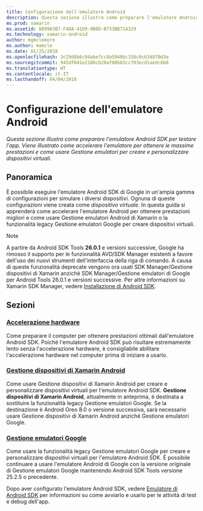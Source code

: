```yaml
---
title: Configurazione dell'emulatore Android
description: Questa sezione illustra come preparare l'emulatore Android SDK per testare l'app. Viene illustrato come accelerare l'emulatore per ottenere le massime prestazioni e come usare Gestione emulatori per creare e personalizzare dispositivi virtuali.
ms.prod: xamarin
ms.assetid: 889963B7-F4DA-41D9-9B8D-B733BB71A329
ms.technology: xamarin-android
author: mgmclemore
ms.author: mamcle
ms.date: 01/25/2018
ms.openlocfilehash: 3c29d6b6c94abe7cc8a59486c338c0c634870d3e
ms.sourcegitcommit: 945df041e2180cb20af08b83cc703ecd1aedc6b0
ms.translationtype: HT
ms.contentlocale: it-IT
ms.lasthandoff: 04/04/2018
---
```

# <a name="android-emulator-setup"></a>Configurazione dell'emulatore Android

_Questa sezione illustra come preparare l'emulatore Android SDK per testare l'app. Viene illustrato come accelerare l'emulatore per ottenere le massime prestazioni e come usare Gestione emulatori per creare e personalizzare dispositivi virtuali._


## <a name="overview"></a>Panoramica

È possibile eseguire l'emulatore Android SDK di Google in un'ampia gamma di configurazioni per simulare i diversi dispositivi. Ognuna di queste configurazioni viene creata come _dispositivo virtuale_. In questa guida si apprenderà come accelerare l'emulatore Android per ottenere prestazioni migliori e come usare Gestione emulatori Android di Xamarin o la funzionalità legacy Gestione emulatori Google per creare dispositivi virtuali.


> [!NOTE]
> A partire da Android SDK Tools **26.0.1** e versioni successive, Google ha rimosso il supporto per le funzionalità AVD/SDK Manager esistenti a favore dell'uso dei nuovi strumenti dell'interfaccia della riga di comando. A causa di queste funzionalità deprecate vengono ora usati SDK Manager/Gestione dispositivi di Xamarin anziché SDK Manager/Gestione emulatori di Google per Android Tools 26.0.1 e versioni successive. Per altre informazioni su Xamarin SDK Manager, vedere [Installazione di Android SDK](~/android/get-started/installation/android-sdk.md).


## <a name="sections"></a>Sezioni

### <a name="hardware-accelerationandroidget-startedinstallationandroid-emulatorhardware-accelerationmd"></a>[Accelerazione hardware](~/android/get-started/installation/android-emulator/hardware-acceleration.md)

Come preparare il computer per ottenere prestazioni ottimali dall'emulatore Android SDK. Poiché l'emulatore Android SDK può risultare estremamente lento senza l'accelerazione hardware, è consigliabile abilitare l'accelerazione hardware nel computer prima di iniziare a usarlo.

### <a name="xamarin-android-device-managerandroidget-startedinstallationandroid-emulatorxamarin-device-managermd"></a>[Gestione dispositivi di Xamarin Android](~/android/get-started/installation/android-emulator/xamarin-device-manager.md)

Come usare Gestione dispositivi di Xamarin Android per creare e personalizzare dispositivi virtuali per l'emulatore Android SDK. **Gestione dispositivi di Xamarin Android**, attualmente in anteprima, è destinata a sostituire la funzionalità legacy Gestione emulatori Google. Se la destinazione è Android Oreo 8.0 o versione successiva, sarà necessario usare Gestione dispositivi di Xamarin Android anziché Gestione emulatori Google.

### <a name="google-emulator-managerandroidget-startedinstallationandroid-emulatorgoogle-emulator-managermd"></a>[Gestione emulatori Google](~/android/get-started/installation/android-emulator/google-emulator-manager.md)

Come usare la funzionalità legacy Gestione emulatori Google per creare e personalizzare dispositivi virtuali per l'emulatore Android SDK. È possibile continuare a usare l'emulatore Android di Google con la versione originale di Gestione emulatori Google mantenendo Android SDK Tools versione 25.2.5 o precedente.

Dopo aver configurato l'emulatore Android SDK, vedere [Emulatore di Android SDK](~/android/deploy-test/debugging/android-sdk-emulator/index.md) per informazioni su come avviarlo e usarlo per le attività di test e debug dell'app.
